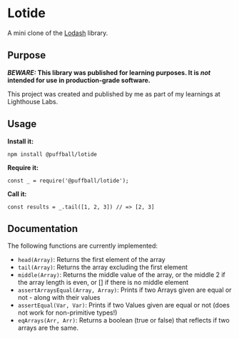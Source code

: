 # Lotide

A mini clone of the [Lodash](https://lodash.com) library.

## Purpose

**_BEWARE:_ This library was published for learning purposes. It is _not_ intended for use in production-grade software.**

This project was created and published by me as part of my learnings at Lighthouse Labs. 

## Usage

**Install it:**

`npm install @puffball/lotide`

**Require it:**

`const _ = require('@puffball/lotide');`

**Call it:**

`const results = _.tail([1, 2, 3]) // => [2, 3]`

## Documentation

The following functions are currently implemented:

* `head(Array)`: Returns the first element of the array
* `tail(Array)`: Returns the array excluding the first element
* `middle(Array)`: Returns the middle value of the array, or the middle 2 if the array length is even, or [] if there is no middle element
* `assertArraysEqual(Array, Array)`: Prints if two Arrays given are equal or not - along with their values
* `assertEqual(Var, Var)`: Prints if two Values given are equal or not (does not work for non-primitive types!)
* `eqArrays(Arr, Arr)`: Returns a boolean (true or false) that reflects if two arrays are the same.